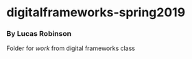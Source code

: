 # digitalframeworks-spring2019
### By Lucas Robinson

Folder for *work* from digital frameworks class


